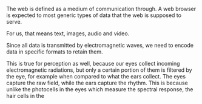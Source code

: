 The web is defined as a medium of communication through. A web browser is expected to most generic types of data that the web is supposed to serve.

For us, that means text, images, audio and video.

Since all data is transmitted by electromagnetic waves, we need to encode data in specific formats to retain them. 

This is true for perception as well, because our eyes collect incoming electromagnetic radiations, but only a certain portion of them is filtered by the eye, for example when compared to what the ears collect. The eyes capture the raw field, while the ears capture the rhythm. This is because unlike the photocells in the eyes which measure the spectral response, the hair cells in the 